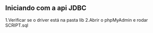 ## Iniciando com a api JDBC

1.Verificar se o driver está na pasta lib
2.Abrir o phpMyAdmin e rodar SCRIPT.sql